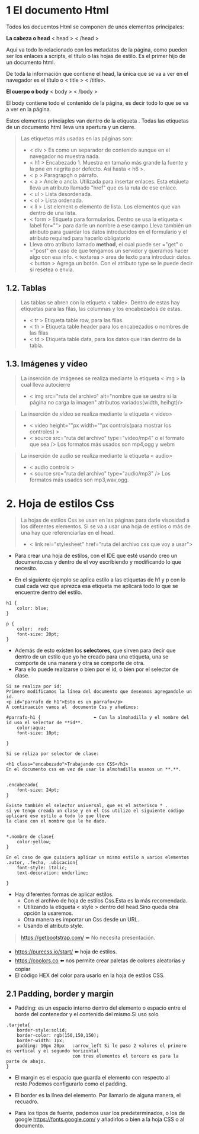 # 1 El documento Html

Todos los docuemtos Html se componen de unos elementos principales:

**La cabeza o head**  < head > < /head > 

Aquí va todo lo relacionado con los metadatos de la página, como pueden ser los enlaces a scripts, el título o las hojas de estilo.
Es el primer hijo de un documento html.

De toda la información que contiene el head, la única que se va a ver en el navegador es el título o < title > < /title>.


**El cuerpo o body** < body > < /body >

El body contiene todo el contenido de la página, es decir todo lo que se va a ver en la página.

Estos elementos princiaples van dentro de la etiqueta <html> </html>.
Todas las etiquetas de un documento html lleva una apertura y un cierre.



>Las etiquetas más usadas en las páginas son:
> + < div > Es como un separador de contenido aunque en el navegador no muestra nada.
> + < h1 > Encabezado 1. Muestra en tamaño más grande la fuente y la pne en negrita por defecto. Así hasta < h6 >.
> + < p > Paragrapgh o párrafo.
> + < a > Ancle o ancla. Utilizada para insertar enlaces. Esta etqiueta lleva un atributo llamado "href" que es la ruta de ese enlace.
> + < ul > Lista desordenada.
> + < ol > Lista ordenada.
> + < li > List element o elemento de lista. Los elementos que van dentro de una lista.
> + < form > Etiqueta para formularios. Dentro se usa la etiqueta < label for=""> para darle un nombre a ese campo.Lleva también un atributo para guardar
> los datos introducidos en el formulario y el atributo required para hacerlo obligatorio
> + Lleva otro atributo llamado **method**, el cual puede ser ="get" o ="post" en caso de que tengamos un servidor y queramos hacer algo con esa info.
> < textarea > area de texto para introducir datos.
> < button > Agrega un botón. Con el atributo type se le puede decir si resetea o envía.

## 1.2. Tablas

>Las tablas se abren con la etiqueta < table>. Dentro de estas hay etiquetas para las filas, las columnas y los encabezados de estas.
> + < tr > Etiqueta table row, para las filas.
> + < th > Etiqueta table header para los encabezados o nombres de las filas
> + < td > Etiqueta table data, para los datos que irán dentro de la tabla.

## 1.3. Imágenes y vídeo
>La inserción de imágenes se realiza mediante la etiqueta < img > la cual lleva autocierre
> + < img src="ruta del archivo" alt="nombre que se uestra si la página no carga la imagen" atributos variados(width, heihgt)/>

>La inserción de vídeo se realiza mediante la etiqueta < video>
> + < video height=""px width=""px controls(para mostrar los controles) >
> + < source src="ruta del archivo" type="video/mp4" o el formato que sea /> Los formatos más usados son mp4,ogg y webm

>La inserción de audio se realiza mediante la etiqueta < audio>
> + < audio controls >
> + < source src="ruta del archivo" type="audio/mp3" /> Los formatos más usados son mp3,wav,ogg.


# 2. Hoja de estilos Css
>La hojas de estilos Css se usan en las páginas para darle visosidad a los diferentes elementos.
>Si se va a usar una hoja de estilos o más de una  hay que referenciarlas en el head.
> + < link rel="stylesheet" href="ruta del archivo css que voy a usar">

+ Para crear una hoja de estilos, con el IDE que esté usando creo un documento.css y dentro de el voy escribiendo y modificando lo que necesito.

+ En el siguiente ejemplo se aplica estilo a las etiquetas de h1 y p con lo cual cada vez que aprezca esa etiqueta me aplicará todo lo que se encuentre dentro del estilo.
```
h1 {
    color: blue;
}

p {
    color:  red;
    font-size: 20pt;
}
```

+ Además de esto existen los **selectores**, que sirven para decir que dentro de un estilo que yo he creado para una etiqueta,
  una se comporte de una manera y otra se comporte de otra.
+ Para ello puede realizarse o bien por el id, o bien por el selector de clase.

```
Si se realiza por id:
Primero modificamos la línea del documento que deseamos agregandole un id.
<p id="parrafo de h1">Esto es un parrafo</p>
A continuación vamos al  documento Css y añadimos:

#parrafo-h1 {                    ⬅️ Con la almohadilla y el nombre del id uso el selector de **id**.
    color:aqua;
    font-size: 10pt;

}

Si se reliza por selector de clase:

<h1 class="encabezado">Trabajando con CSS</h1>
En el documento css en vez de usar la almohadilla usamos un **.**.


.encabezado{
    font-size: 24pt;
}

Existe también el selector universal, que es el asterisco * .
si yo tengo creada un clase y en el Css utilizo el siguiente código aplicaré ese estilo a todo lo que lleve
la clase con el nombre que le he dado.


*.nombre de clase{
    color:yellow;
}

En el caso de que quisiera aplicar un mismo estilo a varios elementos
.autor, .fecha, .ubicacion{
    font-style: italic;
    text-decoration: underline;

}

```
 + Hay diferentes formas de aplicar estilos. 
    + Con el archivo de hoja de estilos Css.Esta es la más recomendada.
    + Utilizando la etiqueta < style > dentro del head.Sino queda otra opción la usaremos.
    + Otra manera es importar un Css desde un URL.
    + Usando el atributo style.


>https://getbootstrap.com/  ⬅️ No necesita presentación.
 + https://purecss.io/start/ ⬅️ hoja de estilos.
 + https://coolors.co  ⬅️ nos permite crear paletas de colores aleatorias y copiar 
 + El código HEX del color para usarlo en la hoja de estilos CSS.

## 2.1 Padding, border y margin
+ Padding: es un espacio interno dentro del elemento o espacio entre el borde del contenedor
y el contenido del mismo.Si uso solo 
```
.tarjeta{
    border-style:solid;
    border-color: rgb(150,150,150);
    border-width: 1px;
    padding: 10px 20px   :arrow_left Si le paso 2 valores el primero es vertical y el segundo horizontal 
                         con tres elementos el tercero es para la parte de abajo.
}

```

+ El margin es el espacio que guarda el elemento con respecto al resto.Podemos configurarlo como el padding.

+ El border es la línea del elemento. Por llamarlo de alguna manera, el recuadro.

+ Para los tipos de fuente, podemos usar los predeterminados, o los de google 
https://fonts.google.com/ y añadirlos o bien a la hoja CSS o al documento.
